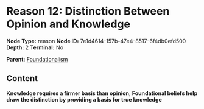 # Reason 12: Distinction Between Opinion and Knowledge

**Node Type:** reason
**Node ID:** 7e1d4614-157b-47e4-8517-6f4db0efd500
**Depth:** 2
**Terminal:** No

**Parent:** [Foundationalism](foundationalism.md)

## Content

**Knowledge requires a firmer basis than opinion**, **Foundational beliefs help draw the distinction by providing a basis for true knowledge**
